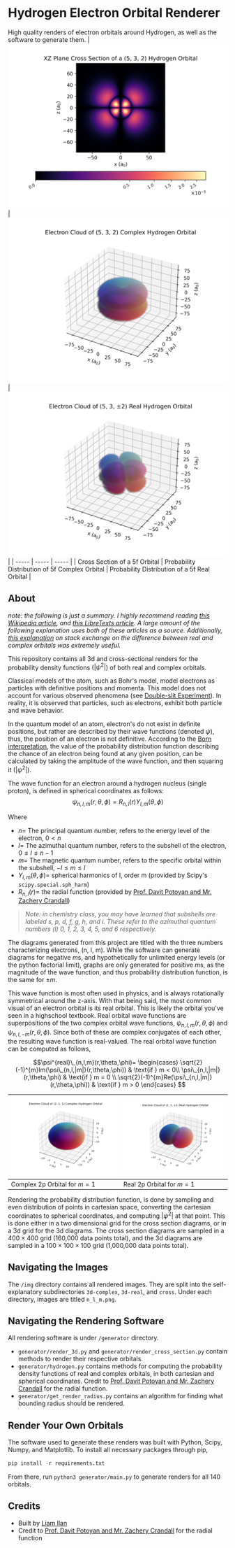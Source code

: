 # Hydrogen Electron Orbital Renderer
High quality renders of electron orbitals around Hydrogen, as well as the software to generate them.
| ![Cross Section of 5f Orbital](./img/cross/5_3_2.png) | ![Probability Distribution of a 5f Complex Orbital](./img/3d-complex/5_3_2.png) | ![Probability Distribution of a 5f Real Orbital](./img/3d-real/5_3_2.png) |
| ----- | ----- | ----- |
| Cross Section of a 5f Orbital | Probability Distribution of 5f Complex Orbital | Probability Distribution of a 5f Real Orbital |

## About
*note: the following is just a summary. I highly recommend reading [this Wikipedia article](https://en.wikipedia.org/wiki/Wave_function#Hydrogen_atom), and [this LibreTexts article](https://chem.libretexts.org/Bookshelves/Physical_and_Theoretical_Chemistry_Textbook_Maps/Map%3A_Physical_Chemistry_for_the_Biosciences_(Chang)/11%3A_Quantum_Mechanics_and_Atomic_Structure/11.10%3A_The_Schrodinger_Wave_Equation_for_the_Hydrogen_Atom). A large amount of the following explanation uses both of these articles as a source. Additionally, [this explanation](https://physics.stackexchange.com/q/190730) on stack exchange on the difference between real and complex orbitals was extremely useful.*

This repository contains all 3d and cross-sectional renders for the probability density functions ($|\psi^2|$) of both real and complex orbitals.

Classical models of the atom, such as Bohr's model, model electrons as particles with definitive positions and momenta. This model does not account for various observed phenomena (see [Double-slit Experiment](https://en.wikipedia.org/wiki/Double-slit_experiment)). In reality, it is observed that particles, such as electrons, exhibit both particle and wave behavior.

In the quantum model of an atom, electron's do not exist in definite positions, but rather are described by their wave functions (denoted $\psi$), thus, the position of an electron is not definitive. According to the [Born interpretation](https://en.wikipedia.org/wiki/Born_rule), the value of the probability distribution function describing the chance of an electron being found at any given position, can be calculated by taking the amplitude of the wave function, and then squaring it ($|\psi^2|$).

The wave function for an electron around a hydrogen nucleus (single proton), is defined in spherical coordinates as follows:
$$\psi_{n,l,m}(r,\theta,\phi)=R_{n,l}(r)Y_{l,m}(\theta,\phi)$$

Where
- $n =$ The principal quantum number, refers to the energy level of the electron, $0 < n$
- $l =$ The azimuthal quantum number, refers to the subshell of the electron, $0 \le l \le n - 1$
- $m =$ The magnetic quantum number, refers to the specific orbital within the subshell, $-l \le m \le l$
- $Y_{l,m}(\theta,\phi) =$ spherical harmonics of l, order m (provided by Scipy's `scipy.special.sph_harm`)
- $R_{n,l}(r) =$ the radial function (provided by [Prof. Davit Potoyan and Mr. Zachery Crandall](https://dpotoyan.github.io/Chem324/H-atom-wavef.html))

> *Note: in chemistry class, you may have learned that subshells are labeled s, p, d, f, g, h, and i. These refer to the azimuthal quantum numbers ($l$) 0, 1, 2, 3, 4, 5, and 6 respectively.*

The diagrams generated from this project are titled with the three numbers characterizing electrons, (n, l, m). While the software can generate diagrams for negative $m$s, and hypothetically for unlimited energy levels (or the python factorial limit), graphs are only generated for positive $m$s, as the magnitude of the wave function, and thus probability distribution function, is the same for $\pm m$.

This wave function is most often used in physics, and is always rotationally symmetrical around the z-axis. With that being said, the most common visual of an electron orbital is its real orbital. This is likely the orbital you've seen in a highschool textbook. Real orbital wave functions are superpositions of the two complex orbital wave functions, $\psi_{n,l,m}(r,\theta,\phi)$ and $\psi_{n,l,-m}(r,\theta,\phi)$. Since both of these are complex conjugates of each other, the resulting wave function is real-valued. The real orbital wave function can be computed as follows,

$$\psi^{real}\_{n,l,m}(r,\theta,\phi)=
  \begin{cases}
    \sqrt{2}(-1)^{m}Im(\psi\_{n,l,|m|}(r,\theta,\phi)) & \text{if } m < 0\\
    \psi\_{n,l,|m|}(r,\theta,\phi) & \text{if } m = 0 \\
    \sqrt{2}(-1)^{m}Re(\psi\_{n,l,|m|}(r,\theta,\phi)) & \text{if } m > 0
  \end{cases}
$$

| ![Complex Orbital](./img/3d-complex/2_1_1.png) | ![Real Orbital](./img/3d-real/2_1_1.png) |
| ----- | ----- |
| Complex 2p Orbital for $m=1$| Real 2p Orbital for $m=1$|

Rendering the probability distribution function, is done by sampling and even distribution of points in cartesian space, converting the cartesian coordinates to spherical coordinates, and computing $|\psi^2|$ at that point. This is done either in a two dimensional grid for the cross section diagrams, or in a 3d grid for the 3d diagrams. The cross section diagrams are sampled in a $400 \times 400$ grid (160,000 data points total), and the 3d diagrams are sampled in a $100 \times 100 \times 100$ grid (1,000,000 data points total).

## Navigating the Images
The `/img` directory contains all rendered images. They are split into the self-explanatory subdirectories `3d-complex`, `3d-real`, and `cross`. Under each directory, images are titled `n_l_m.png`.

## Navigating the Rendering Software
All rendering software is under `/generator` directory.
- `generator/render_3d.py` and `generator/render_cross_section.py` contain methods to render their respective orbitals.
- `generator/hydrogen.py` contains methods for computing the probability density functions of real and complex orbitals, in both cartesian and spherical coordinates. Credit to [Prof. Davit Potoyan and Mr. Zachery Crandall](https://dpotoyan.github.io/Chem324/H-atom-wavef.html) for the radial function.
- `generator/get_render_radius.py` contains an algorithm for finding what bounding radius should be rendered.

## Render Your Own Orbitals
The software used to generate these renders was built with Python, Scipy, Numpy, and Matplotlib. To install all necessary packages through pip,
``` python
pip install -r requirements.txt
```

From there, run `python3 generator/main.py` to generate renders for all 140 orbitals.

## Credits
- Built by [Liam Ilan](https://github.com/liam-ilan)
- Credit to [Prof. Davit Potoyan and Mr. Zachery Crandall](https://dpotoyan.github.io/Chem324/H-atom-wavef.html) for the radial function
